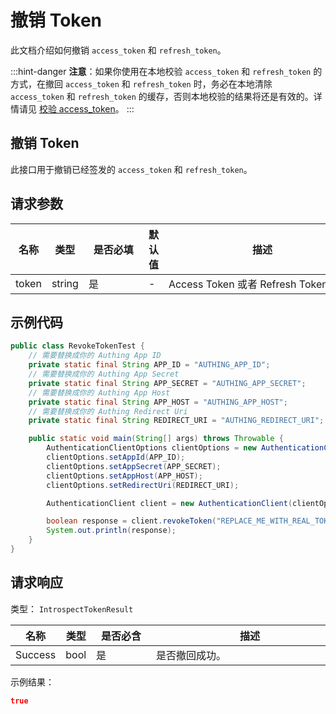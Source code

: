 # 撤销 Token

<LastUpdated />

此文档介绍如何撤销 `access_token` 和 `refresh_token`。

:::hint-danger
**注意**：如果你使用在本地校验 `access_token` 和 `refresh_token` 的方式，在撤回 `access_token` 和 `refresh_token` 时，务必在本地清除 `access_token` 和 `refresh_token` 的缓存，否则本地校验的结果将还是有效的。详情请见 [校验 access_token](./introspect-token.md)。
:::

## 撤销 Token

此接口用于撤销已经签发的 `access_token` 和 `refresh_token`。

## 请求参数

| 名称  | 类型   | <div style="width:80px">是否必填</div> | 默认值 | <div style="width:300px">描述</div> | <div style="width:200px"></div>示例值</div> |
| ----- | ------ | -------------------------------------- | ------ | ----------------------------------- | ------------------------------------------- |
| token | string | 是                                     | -      | Access Token 或者 Refresh Token。     | `some-randon-string`                        |

## 示例代码

```java
public class RevokeTokenTest {
    // 需要替换成你的 Authing App ID
    private static final String APP_ID = "AUTHING_APP_ID";
    // 需要替换成你的 Authing App Secret
    private static final String APP_SECRET = "AUTHING_APP_SECRET";
    // 需要替换成你的 Authing App Host
    private static final String APP_HOST = "AUTHING_APP_HOST";
    // 需要替换成你的 Authing Redirect Uri
    private static final String REDIRECT_URI = "AUTHING_REDIRECT_URI";

    public static void main(String[] args) throws Throwable {
        AuthenticationClientOptions clientOptions = new AuthenticationClientOptions();
        clientOptions.setAppId(APP_ID);
        clientOptions.setAppSecret(APP_SECRET);
        clientOptions.setAppHost(APP_HOST);
        clientOptions.setRedirectUri(REDIRECT_URI);

        AuthenticationClient client = new AuthenticationClient(clientOptions);

        boolean response = client.revokeToken("REPLACE_ME_WITH_REAL_TOKEN");
        System.out.println(response);
    }
}
```


## 请求响应

类型： `IntrospectTokenResult`

| 名称    | 类型 | <div style="width:80px">是否必含</div> | <div style="width:300px">描述</div> | <div style="width:200px">示例值</div> |
| ------- | ---- | -------------------------------------- | ----------------------------------- | ------------------------------------- |
| Success | bool | 是                                     | 是否撤回成功。                        | `true`                                |


示例结果：

```json
true
```
